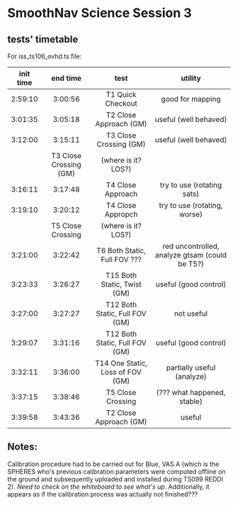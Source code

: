 # SmoothNav Science Session 3

## tests' timetable

For iss_ts106_ovhd.ts file:

init time | end time | test | utility
:---: | :---: | :---: | :---:
2:59:10 | 3:00:56 | T1 Quick Checkout | good for mapping
3:01:35 | 3:05:18 | T2 Close Approach (GM) | useful (well behaved)
3:12:00 | 3:15:11 | T3 Close Crossing (GM) | useful (well behaved)
 | | T3 Close Crossing (GM) | (where is it? LOS?)
3:16:11 | 3:17:48 | T4 Close Approach | try to use (rotating sats)
3:19:10 | 3:20:12 | T4 Close Appropch | try to use (rotating, worse)
 | | T5 Close Crossing | (where is it? LOS?)
3:21:00 | 3:22:42 | T6 Both Static, Full FOV ??? | red uncontrolled, analyze gtsam (could be T5?)
3:23:33 | 3:26:27 | T15 Both Static, Twist (GM) | useful (good control)
3:27:00 | 3:27:27 | T12 Both Static, Full FOV (GM) | not useful
3:29:07 | 3:31:16 | T12 Both Static, Full FOV (GM) | useful (good control)
3:32:11 | 3:36:00 | T14 One Static, Loss of FOV (GM) | partially useful (analyze)
3:37:15 | 3:38:46 | T5 Close Crossing | (??? what happened, stable)
3:39:58 | 3:43:36 | T2 Close Approach (GM) | useful





## Notes:

Calibration procedure had to be carried out for Blue, VAS A (which is the SPHERES who's previous calibration parameters were computed offline on the ground and subsequently uploaded and installed during TS099 REDDI 2). *Need to check on the whiteboard to see what's up*. Additionally, it appears as if the calibration process was actually not finished???
